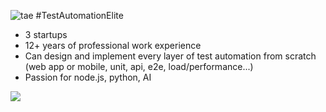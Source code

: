 ![tae](https://media-exp1.licdn.com/dms/image/C4D16AQESNtNWwj129A/profile-displaybackgroundimage-shrink_350_1400/0?e=1605744000&v=beta&t=pa-VLE50tVCKVoLucZr7NEfrHxamevxdcPO6gO-W0AQ)
#TestAutomationElite

* 3 startups
* 12+ years of professional work experience
* Can design and implement every layer of test automation from scratch (web app or mobile, unit, api, e2e, load/performance...)
* Passion for node.js, python, AI

![](https://komarev.com/ghpvc/?username=johnhiggs&color=brightgreen&style=plastic)
